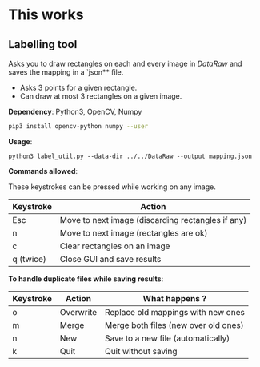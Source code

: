 # This works

## Labelling tool
Asks you to draw rectangles on each and every image in *DataRaw* and saves the mapping in a `json** file.

* Asks 3 points for a given rectangle.
* Can draw at most 3 rectangles on a given image.

**Dependency**:
Python3, OpenCV, Numpy
```bash
pip3 install opencv-python numpy --user
```

**Usage**:
```python3
python3 label_util.py --data-dir ../../DataRaw --output mapping.json
```

**Commands allowed**:

These keystrokes can be pressed while working on any image.

| Keystroke | Action                                            |
|-----------|---------------------------------------------------|
| Esc       | Move to next image (discarding rectangles if any) |
| n         | Move to next image (rectangles are ok) |
| c         | Clear rectangles on an image                      |
| q (twice) | Close GUI and save results          |


**To handle duplicate files while saving results**:

| Keystroke | Action    | What happens ?                       |
|-----------|-----------|--------------------------------------|
| o         | Overwrite | Replace old mappings with new ones   |
| m         | Merge     | Merge both files (new over old ones) |
| n         | New       | Save to a new file (automatically)   |
| k         | Quit      | Quit without saving                  |
